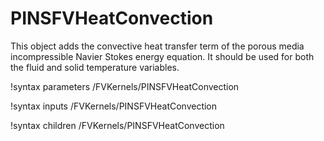 # PINSFVHeatConvection

This object adds the convective heat transfer term of the
porous media incompressible Navier Stokes energy equation.
It should be used for both the fluid and solid temperature variables.

!syntax parameters /FVKernels/PINSFVHeatConvection

!syntax inputs /FVKernels/PINSFVHeatConvection

!syntax children /FVKernels/PINSFVHeatConvection
